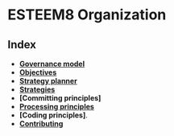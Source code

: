 # ESTEEM8 Organization
## Index

* **[Governance model](https://github.com/esteem8app/esteem8app.github.io/blob/master/docs/Governance-model.md)**
* **[Objectives](https://github.com/esteem8app/esteem8app.github.io/blob/master/docs/Objective.md)**
* **[Strategy planner](https://github.com/esteem8app/esteem8app.github.io/blob/master/docs/Strategy-planner.md)** 
* **[Strategies](https://github.com/esteem8app/esteem8app.github.io/tree/master/docs/strategies)**
* **[Committing principles]**
* **[Processing principles](https://github.com/esteem8app/esteem8app.github.io/blob/master/docs/Processing-principles.md)**
* **[Coding principles]**.
* **[Contributing](https://github.com/esteem8app/esteem8app.github.io/blob/master/docs/Contributing.md)**
